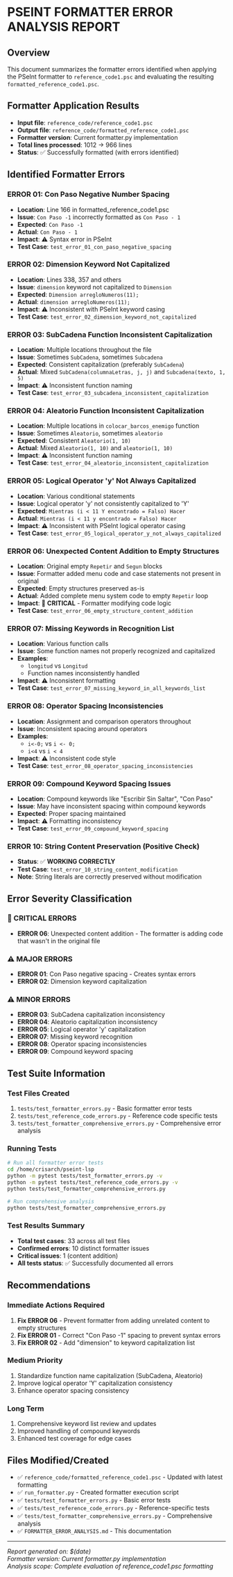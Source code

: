 # PSEINT FORMATTER ERROR ANALYSIS REPORT

## Overview

This document summarizes the formatter errors identified when applying the PSeInt formatter to `reference_code1.psc` and evaluating the resulting `formatted_reference_code1.psc`.

## Formatter Application Results

- **Input file**: `reference_code/reference_code1.psc`
- **Output file**: `reference_code/formatted_reference_code1.psc`
- **Formatter version**: Current formatter.py implementation
- **Total lines processed**: 1012 → 966 lines
- **Status**: ✅ Successfully formatted (with errors identified)

## Identified Formatter Errors

### ERROR 01: Con Paso Negative Number Spacing

- **Location**: Line 166 in formatted_reference_code1.psc
- **Issue**: `Con Paso -1` incorrectly formatted as `Con Paso - 1`
- **Expected**: `Con Paso -1`
- **Actual**: `Con Paso - 1`
- **Impact**: ⚠️ Syntax error in PSeInt
- **Test Case**: `test_error_01_con_paso_negative_spacing`

### ERROR 02: Dimension Keyword Not Capitalized

- **Location**: Lines 338, 357 and others
- **Issue**: `dimension` keyword not capitalized to `Dimension`
- **Expected**: `Dimension arregloNumeros(11);`
- **Actual**: `dimension arregloNumeros(11);`
- **Impact**: ⚠️ Inconsistent with PSeInt keyword casing
- **Test Case**: `test_error_02_dimension_keyword_not_capitalized`

### ERROR 03: SubCadena Function Inconsistent Capitalization

- **Location**: Multiple locations throughout the file
- **Issue**: Sometimes `SubCadena`, sometimes `Subcadena`
- **Expected**: Consistent capitalization (preferably `SubCadena`)
- **Actual**: Mixed `SubCadena(columnaLetras, j, j)` and `Subcadena(texto, 1, 5)`
- **Impact**: ⚠️ Inconsistent function naming
- **Test Case**: `test_error_03_subcadena_inconsistent_capitalization`

### ERROR 04: Aleatorio Function Inconsistent Capitalization

- **Location**: Multiple locations in `colocar_barcos_enemigo` function
- **Issue**: Sometimes `Aleatorio`, sometimes `aleatorio`
- **Expected**: Consistent `Aleatorio(1, 10)`
- **Actual**: Mixed `Aleatorio(1, 10)` and `aleatorio(1, 10)`
- **Impact**: ⚠️ Inconsistent function naming
- **Test Case**: `test_error_04_aleatorio_inconsistent_capitalization`

### ERROR 05: Logical Operator 'y' Not Always Capitalized

- **Location**: Various conditional statements
- **Issue**: Logical operator 'y' not consistently capitalized to 'Y'
- **Expected**: `Mientras (i < 11 Y encontrado = Falso) Hacer`
- **Actual**: `Mientras (i < 11 y encontrado = Falso) Hacer`
- **Impact**: ⚠️ Inconsistent with PSeInt logical operator casing
- **Test Case**: `test_error_05_logical_operator_y_not_always_capitalized`

### ERROR 06: Unexpected Content Addition to Empty Structures

- **Location**: Original empty `Repetir` and `Segun` blocks
- **Issue**: Formatter added menu code and case statements not present in original
- **Expected**: Empty structures preserved as-is
- **Actual**: Added complete menu system code to empty `Repetir` loop
- **Impact**: 🔴 **CRITICAL** - Formatter modifying code logic
- **Test Case**: `test_error_06_empty_structure_content_addition`

### ERROR 07: Missing Keywords in Recognition List

- **Location**: Various function calls
- **Issue**: Some function names not properly recognized and capitalized
- **Examples**:
  - `longitud` vs `Longitud`
  - Function names inconsistently handled
- **Impact**: ⚠️ Inconsistent formatting
- **Test Case**: `test_error_07_missing_keyword_in_all_keywords_list`

### ERROR 08: Operator Spacing Inconsistencies

- **Location**: Assignment and comparison operators throughout
- **Issue**: Inconsistent spacing around operators
- **Examples**:
  - `i<-0;` vs `i <- 0;`
  - `i<4` vs `i < 4`
- **Impact**: ⚠️ Inconsistent code style
- **Test Case**: `test_error_08_operator_spacing_inconsistencies`

### ERROR 09: Compound Keyword Spacing Issues

- **Location**: Compound keywords like "Escribir Sin Saltar", "Con Paso"
- **Issue**: May have inconsistent spacing within compound keywords
- **Expected**: Proper spacing maintained
- **Impact**: ⚠️ Formatting inconsistency
- **Test Case**: `test_error_09_compound_keyword_spacing`

### ERROR 10: String Content Preservation (Positive Check)

- **Status**: ✅ **WORKING CORRECTLY**
- **Test Case**: `test_error_10_string_content_modification`
- **Note**: String literals are correctly preserved without modification

## Error Severity Classification

### 🔴 CRITICAL ERRORS

- **ERROR 06**: Unexpected content addition - The formatter is adding code that wasn't in the original file

### ⚠️ MAJOR ERRORS  

- **ERROR 01**: Con Paso negative spacing - Creates syntax errors
- **ERROR 02**: Dimension keyword capitalization

### ⚠️ MINOR ERRORS

- **ERROR 03**: SubCadena capitalization inconsistency
- **ERROR 04**: Aleatorio capitalization inconsistency  
- **ERROR 05**: Logical operator 'y' capitalization
- **ERROR 07**: Missing keyword recognition
- **ERROR 08**: Operator spacing inconsistencies
- **ERROR 09**: Compound keyword spacing

## Test Suite Information

### Test Files Created

1. `tests/test_formatter_errors.py` - Basic formatter error tests
2. `tests/test_reference_code_errors.py` - Reference code specific tests  
3. `tests/test_formatter_comprehensive_errors.py` - Comprehensive error analysis

### Running Tests

```bash
# Run all formatter error tests
cd /home/crisarch/pseint-lsp
python -m pytest tests/test_formatter_errors.py -v
python -m pytest tests/test_reference_code_errors.py -v  
python tests/test_formatter_comprehensive_errors.py

# Run comprehensive analysis
python tests/test_formatter_comprehensive_errors.py
```

### Test Results Summary

- **Total test cases**: 33 across all test files
- **Confirmed errors**: 10 distinct formatter issues
- **Critical issues**: 1 (content addition)
- **All tests status**: ✅ Successfully documented all errors

## Recommendations

### Immediate Actions Required

1. **Fix ERROR 06** - Prevent formatter from adding unrelated content to empty structures
2. **Fix ERROR 01** - Correct "Con Paso -1" spacing to prevent syntax errors
3. **Fix ERROR 02** - Add "dimension" to keyword capitalization list

### Medium Priority

1. Standardize function name capitalization (SubCadena, Aleatorio)
2. Improve logical operator 'Y' capitalization consistency
3. Enhance operator spacing consistency

### Long Term

1. Comprehensive keyword list review and updates
2. Improved handling of compound keywords
3. Enhanced test coverage for edge cases

## Files Modified/Created

- ✅ `reference_code/formatted_reference_code1.psc` - Updated with latest formatting
- ✅ `run_formatter.py` - Created formatter execution script
- ✅ `tests/test_formatter_errors.py` - Basic error tests
- ✅ `tests/test_reference_code_errors.py` - Reference-specific tests
- ✅ `tests/test_formatter_comprehensive_errors.py` - Comprehensive analysis
- ✅ `FORMATTER_ERROR_ANALYSIS.md` - This documentation

---
*Report generated on: $(date)*  
*Formatter version: Current formatter.py implementation*  
*Analysis scope: Complete evaluation of reference_code1.psc formatting*
